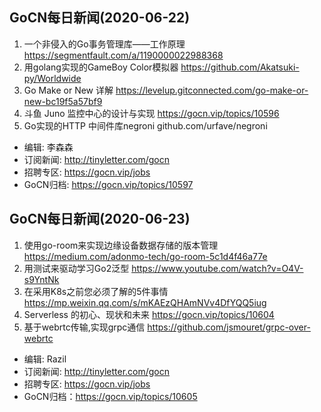 ## GoCN每日新闻(2020-06-22)

1. 一个非侵入的Go事务管理库——工作原理 https://segmentfault.com/a/1190000022988368
2. 用golang实现的GameBoy Color模拟器 https://github.com/Akatsuki-py/Worldwide
3. Go Make or New 详解 https://levelup.gitconnected.com/go-make-or-new-bc19f5a57bf9
4. 斗鱼 Juno 监控中心的设计与实现 https://gocn.vip/topics/10596
5. Go实现的HTTP 中间件库negroni github.com/urfave/negroni

* 编辑: 李森森
* 订阅新闻: http://tinyletter.com/gocn
* 招聘专区: https://gocn.vip/jobs
* GoCN归档: https://gocn.vip/topics/10597

## GoCN每日新闻(2020-06-23)

1. 使用go-room来实现边缘设备数据存储的版本管理 https://medium.com/adonmo-tech/go-room-5c1d4f46a77e
2. 用测试来驱动学习Go2泛型 https://www.youtube.com/watch?v=O4V-s9YntNk
3. 在采用K8s之前您必须了解的5件事情 https://mp.weixin.qq.com/s/mKAEzQHAmNVv4DfYQQ5iug
4. Serverless 的初心、现状和未来 https://gocn.vip/topics/10604
5. 基于webrtc传输,实现grpc通信 https://github.com/jsmouret/grpc-over-webrtc

* 编辑: Razil
* 订阅新闻: http://tinyletter.com/gocn
* 招聘专区: https://gocn.vip/jobs
* GoCN归档：https://gocn.vip/topics/10605
